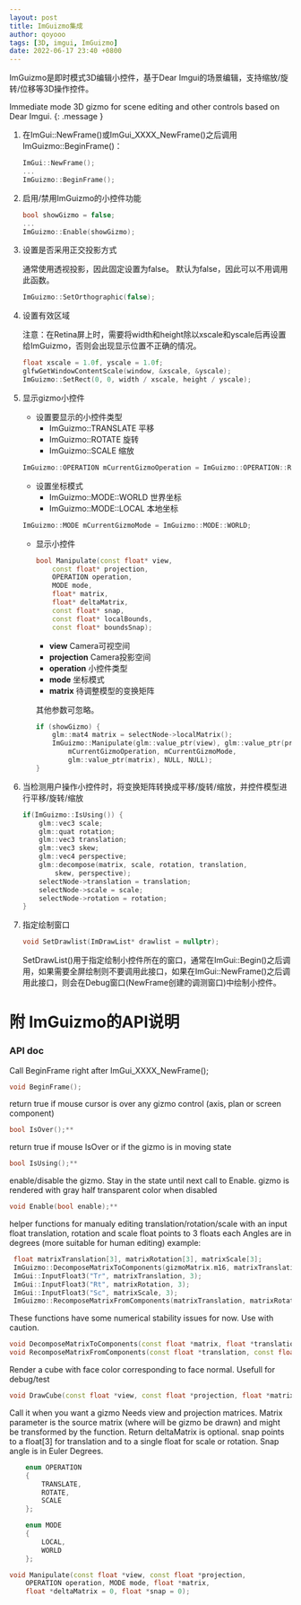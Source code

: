 ```yaml
---
layout: post
title: ImGuizmo集成
author: qoyooo
tags: [3D, imgui, ImGuizmo]
date: 2022-06-17 23:40 +0800
---
```

ImGuizmo是即时模式3D编辑小控件，基于Dear Imgui的场景编辑，支持缩放/旋转/位移等3D操作控件。

Immediate mode 3D gizmo for scene editing and other controls based on Dear Imgui.
{: .message }

1. 在ImGui::NewFrame()或ImGui_XXXX_NewFrame()之后调用ImGuizmo::BeginFrame()：
    ```C++
    ImGui::NewFrame();
    ...
    ImGuizmo::BeginFrame();
    ```

2. 启用/禁用ImGuizmo的小控件功能
    ```C++
    bool showGizmo = false;
    ...
    ImGuizmo::Enable(showGizmo);
    ```

3. 设置是否采用正交投影方式

   通常使用透视投影，因此固定设置为false。
   默认为false，因此可以不用调用此函数。
    ```C++
    ImGuizmo::SetOrthographic(false);
    ```

4. 设置有效区域

   注意：在Retina屏上时，需要将width和height除以xscale和yscale后再设置给ImGuizmo，否则会出现显示位置不正确的情况。
    ```C++
    float xscale = 1.0f, yscale = 1.0f;
    glfwGetWindowContentScale(window, &xscale, &yscale);
    ImGuizmo::SetRect(0, 0, width / xscale, height / yscale);
    ```

5. 显示gizmo小控件

   * 设置要显示的小控件类型
     * ImGuizmo::TRANSLATE  平移
     * ImGuizmo::ROTATE     旋转
     * ImGuizmo::SCALE      缩放
    ```C++
    ImGuizmo::OPERATION mCurrentGizmoOperation = ImGuizmo::OPERATION::ROTATE;
    ```

   * 设置坐标模式
     * ImGuizmo::MODE::WORLD  世界坐标
     * ImGuizmo::MODE::LOCAL  本地坐标
    ```C++
    ImGuizmo::MODE mCurrentGizmoMode = ImGuizmo::MODE::WORLD;
    ```

   * 显示小控件
        ```C++
        bool Manipulate(const float* view,
            const float* projection,
            OPERATION operation,
            MODE mode, 
            float* matrix,
            float* deltaMatrix,
            const float* snap,
            const float* localBounds,
            const float* boundsSnap);
        ```
        * **view**          Camera可视空间
        * **projection**    Camera投影空间
        * **operation**     小控件类型
        * **mode**          坐标模式
        * **matrix**        待调整模型的变换矩阵

        其他参数可忽略。
        ```C++
        if (showGizmo) {
            glm::mat4 matrix = selectNode->localMatrix();
            ImGuizmo::Manipulate(glm::value_ptr(view), glm::value_ptr(proj),
                mCurrentGizmoOperation, mCurrentGizmoMode,
                glm::value_ptr(matrix), NULL, NULL);
        }
        ```

6. 当检测用户操作小控件时，将变换矩阵转换成平移/旋转/缩放，并控件模型进行平移/旋转/缩放
   
    ```C++
    if(ImGuizmo::IsUsing()) {
        glm::vec3 scale;
        glm::quat rotation;
        glm::vec3 translation;
        glm::vec3 skew;
        glm::vec4 perspective;
        glm::decompose(matrix, scale, rotation, translation,
            skew, perspective);
        selectNode->translation = translation;
        selectNode->scale = scale;
        selectNode->rotation = rotation;
    }
    ```

7. 指定绘制窗口

    ```C++
    void SetDrawlist(ImDrawList* drawlist = nullptr);
    ```

   SetDrawList()用于指定绘制小控件所在的窗口，通常在ImGui::Begin()之后调用，如果需要全屏绘制则不要调用此接口，如果在ImGui::NewFrame()之后调用此接口，则会在Debug窗口(NewFrame创建的调测窗口)中绘制小控件。


# **附** ImGuizmo的API说明

### API doc

Call BeginFrame right after ImGui_XXXX_NewFrame();

```C++
void BeginFrame();
```

return true if mouse cursor is over any gizmo control (axis, plan or screen component)

```C++
bool IsOver();**
```

return true if mouse IsOver or if the gizmo is in moving state

```C++
bool IsUsing();**
```

enable/disable the gizmo. Stay in the state until next call to Enable. gizmo is rendered with gray half transparent color when disabled

```C++
void Enable(bool enable);**
```

helper functions for manualy editing translation/rotation/scale with an input float translation, rotation and scale float points to 3 floats each Angles are in degrees (more suitable for human editing)
example:

```C++
 float matrixTranslation[3], matrixRotation[3], matrixScale[3];
 ImGuizmo::DecomposeMatrixToComponents(gizmoMatrix.m16, matrixTranslation, matrixRotation, matrixScale);
 ImGui::InputFloat3("Tr", matrixTranslation, 3);
 ImGui::InputFloat3("Rt", matrixRotation, 3);
 ImGui::InputFloat3("Sc", matrixScale, 3);
 ImGuizmo::RecomposeMatrixFromComponents(matrixTranslation, matrixRotation, matrixScale, gizmoMatrix.m16);
```

These functions have some numerical stability issues for now. Use with caution.

```C++
void DecomposeMatrixToComponents(const float *matrix, float *translation, float *rotation, float *scale);
void RecomposeMatrixFromComponents(const float *translation, const float *rotation, const float *scale, float *matrix);
```

Render a cube with face color corresponding to face normal. Usefull for debug/test

```C++
void DrawCube(const float *view, const float *projection, float *matrix);**
```

Call it when you want a gizmo
Needs view and projection matrices.
Matrix parameter is the source matrix (where will be gizmo be drawn) and might be transformed by the function. Return deltaMatrix is optional. snap points to a float[3] for translation and to a single float for scale or rotation. Snap angle is in Euler Degrees.

```C++
    enum OPERATION
    {
        TRANSLATE,
        ROTATE,
        SCALE
    };

    enum MODE
    {
        LOCAL,
        WORLD
    };

void Manipulate(const float *view, const float *projection,
    OPERATION operation, MODE mode, float *matrix,
    float *deltaMatrix = 0, float *snap = 0);
```